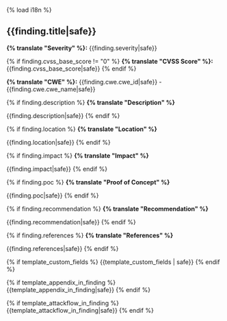 {% load i18n %}
## {{finding.title|safe}}

**{% translate "Severity" %}:** {{finding.severity|safe}}

{% if finding.cvss_base_score != "0" %}
**{% translate "CVSS Score" %}:** {{finding.cvss_base_score|safe}}
{% endif %}

**{% translate "CWE" %}:** {{finding.cwe.cwe_id|safe}} - {{finding.cwe.cwe_name|safe}}

{% if finding.description %}
**{% translate "Description" %}**

{{finding.description|safe}}
{% endif %}

{% if finding.location %}
**{% translate "Location" %}**

{{finding.location|safe}}
{% endif %}

{% if finding.impact %}
**{% translate "Impact" %}**

{{finding.impact|safe}}
{% endif %}

{% if finding.poc %}
**{% translate "Proof of Concept" %}**

{{finding.poc|safe}}
{% endif %}

{% if finding.recommendation %}
**{% translate "Recommendation" %}**

{{finding.recommendation|safe}}
{% endif %}

{% if finding.references %}
**{% translate "References" %}**

{{finding.references|safe}}
{% endif %}

{% if template_custom_fields %}
{{template_custom_fields | safe}}
{% endif %}

{% if template_appendix_in_finding %}
{{template_appendix_in_finding|safe}}
{% endif %}


{% if template_attackflow_in_finding %}
{{template_attackflow_in_finding|safe}}
{% endif %}